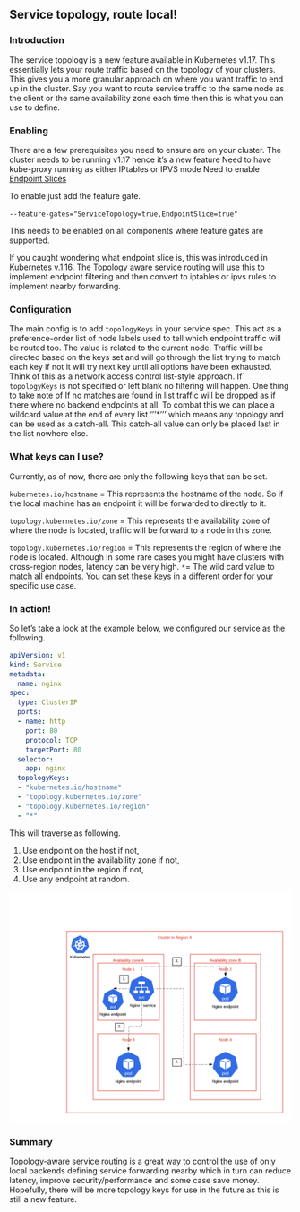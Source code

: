 ## Service topology, route local!

### Introduction 
The service topology is a new feature available in Kubernetes v1.17. This essentially lets your route traffic based on the topology of your clusters. This gives you a more granular approach on where you want traffic to end up in the cluster. Say you want to route service traffic to the same node as the client or the same availability zone each time then this is what you can use to define.

### Enabling

There are a few prerequisites you need to ensure are on your cluster.
The cluster needs to be running v1.17 hence it’s a new feature
Need to have kube-proxy running as either IPtables or IPVS mode
Need to enable [Endpoint Slices](https://kubernetes.io/docs/concepts/services-networking/endpoint-slices/) 

To enable just add the feature gate.

```--feature-gates="ServiceTopology=true,EndpointSlice=true"```

This needs to be enabled on all components where feature gates are supported.

If you caught wondering what endpoint slice is, this was introduced in Kubernetes v.1.16. The Topology aware service routing will use this to implement endpoint filtering and then convert to iptables or ipvs rules to implement nearby forwarding.

### Configuration

The main config is to add ```topologyKeys``` in your service spec. This act as a preference-order list of node labels used to tell which endpoint traffic will be routed too. The value is related to the current node.
Traffic will be directed based on the keys set and will go through the list trying to match each key if not it will try next key until all options have been exhausted. Think of this as a network access control list-style approach.
If` ```topologyKeys``` is not specified or left blank no filtering will happen. 
One thing to take note of If no matches are found in list traffic will be dropped as if there where no backend endpoints at all. To combat this we can place a wildcard value at the end of every list ‘’’*’’’ which means any topology and can be used as a catch-all. This catch-all value can only be placed last in the list nowhere else. 

### What keys can I use?

Currently, as of now, there are only the following keys that can be set. 

```kubernetes.io/hostname``` = This represents the hostname of the node. So if the local machine has an endpoint it will be forwarded to directly to it.

```topology.kubernetes.io/zone``` = This represents the availability zone of where the node is located, traffic will be forward to a node in this zone.

```topology.kubernetes.io/region``` = This represents the region of where the node is located. Although in some rare cases you might have clusters with cross-region nodes, latency can be very high.
```*```= The wild card value to match all endpoints.
You can set these keys in a different order for your specific use case.

### In action!
So let’s take a look at the example below, we configured our service as the following.


```yaml
apiVersion: v1
kind: Service
metadata:
  name: nginx
spec:
  type: ClusterIP
  ports:
  - name: http
    port: 80
    protocol: TCP
    targetPort: 80
  selector:
    app: nginx
  topologyKeys:
  - "kubernetes.io/hostname"
  - "topology.kubernetes.io/zone"
  - "topology.kubernetes.io/region"
  - "*"
```

This will traverse as following. 
1. Use endpoint on the host if not,
2. Use endpoint in the availability zone if not,
3. Use endpoint in the region if not, 
4. Use any endpoint at random.

![image of service-topology](/images/service-topology/service-topology.png)


### Summary
Topology-aware service routing is a great way to control the use of only local backends defining service forwarding nearby which in turn can reduce latency, improve security/performance and some case save money. Hopefully, there will be more topology keys for use in the future as this is still a new feature.

